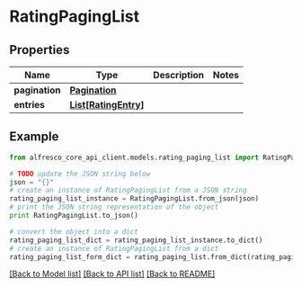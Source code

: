 # RatingPagingList


## Properties
Name | Type | Description | Notes
------------ | ------------- | ------------- | -------------
**pagination** | [**Pagination**](Pagination.md) |  | 
**entries** | [**List[RatingEntry]**](RatingEntry.md) |  | 

## Example

```python
from alfresco_core_api_client.models.rating_paging_list import RatingPagingList

# TODO update the JSON string below
json = "{}"
# create an instance of RatingPagingList from a JSON string
rating_paging_list_instance = RatingPagingList.from_json(json)
# print the JSON string representation of the object
print RatingPagingList.to_json()

# convert the object into a dict
rating_paging_list_dict = rating_paging_list_instance.to_dict()
# create an instance of RatingPagingList from a dict
rating_paging_list_form_dict = rating_paging_list.from_dict(rating_paging_list_dict)
```
[[Back to Model list]](../README.md#documentation-for-models) [[Back to API list]](../README.md#documentation-for-api-endpoints) [[Back to README]](../README.md)


